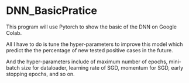 # DNN_BasicPratice

This program will use Pytorch to show the basic of the DNN on Google Colab.

All I have to do is tune the hyper-parameters to improve this model which predict the the percentage of new tested positive cases in the future. 

And the hyper-parameters include of maximum number of epochs, mini-batch size for dataloader, learning rate of SGD, momentum for SGD, early stopping epochs, and so on.
